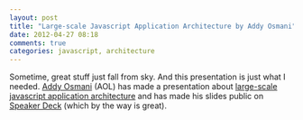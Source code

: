 ```yaml
---
layout: post
title: "Large-scale Javascript Application Architecture by Addy Osmani"
date: 2012-04-27 08:18
comments: true
categories: javascript, architecture
---
```


Sometime, great stuff just fall from sky. And this presentation is just what I needed. [Addy Osmani](http://speakerdeck.com/u/addyosmani) (AOL) has made a presentation about [large-scale javascript application architecture](http://speakerdeck.com/u/addyosmani/p/scaling-your-javascript-applications) and has made his slides public on [Speaker Deck](http://speakerdeck.com/) (which by the way is great).

<script async class="speakerdeck-embed" data-id="4ec3f44095903900510005cf" data-ratio="1.3333333333333333" src="//speakerdeck.com/assets/embed.js"></script>

